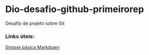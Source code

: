 # Dio-desafio-github-primeirorep
Desafio de projeto sobre Git

### Links úteis: 
[Sintaxe básica Markdown](https://www.markdownguide.org/getting-started/)
